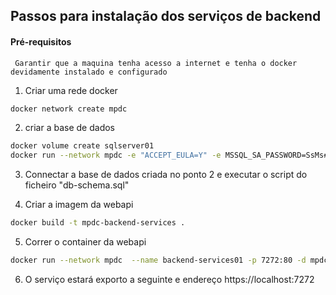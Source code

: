## Passos para instalação dos serviços de backend

#### Pré-requisitos
     Garantir que a maquina tenha acesso a internet e tenha o docker devidamente instalado e configurado

1. Criar uma rede docker
  ```sh
  docker network create mpdc
  ```

2. criar a base de dados
  ```sh
  docker volume create sqlserver01
  docker run --network mpdc -e "ACCEPT_EULA=Y" -e MSSQL_SA_PASSWORD=SsMs#P@ssw0rd2023!  --name sqlserver01 -v sqlserver01:/var/opt/mssql -p 1533:1433  -d mcr.microsoft.com/mssql/server:2022-latest
  ```

3. Connectar a base de dados criada no ponto 2 e executar o script do ficheiro "db-schema.sql"


4. Criar a imagem da webapi
  ```sh
  docker build -t mpdc-backend-services .
  ```

5. Correr o container da webapi
  ```sh
  docker run --network mpdc  --name backend-services01 -p 7272:80 -d mpdc-backend-services:latest
  ```

6. O serviço estará exporto a seguinte e endereço  https://localhost:7272
